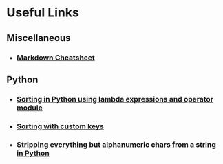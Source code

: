 # Useful Links
## Miscellaneous
- ### [Markdown Cheatsheet](https://stackoverflow.com/questions/18595686/how-does-operator-itemgetter-and-sort-work-in-python)

## Python
 - ### [Sorting in Python using lambda expressions and operator module](https://stackoverflow.com/questions/18595686/how-does-operator-itemgetter-and-sort-work-in-python)
 - ### [Sorting with custom keys](https://wiki.python.org/moin/HowTo/Sorting/#Key_Functions)
 - ### [Stripping everything but alphanumeric chars from a string in Python](https://stackoverflow.com/questions/1276764/stripping-everything-but-alphanumeric-chars-from-a-string-in-python)